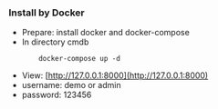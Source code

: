 ### Install by Docker

- Prepare: install docker and docker-compose
- In directory cmdb
  ```
      docker-compose up -d
  ```
- View: [http://127.0.0.1:8000](http://127.0.0.1:8000)
- username: demo or admin
- password: 123456
